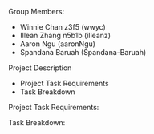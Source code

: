 Group Members:
* Winnie Chan z3f5 (wwyc)
* Illean Zhang n5b1b (illeanz)
* Aaron Ngu (aaronNgu)
* Spandana Baruah (Spandana-Baruah)



Project Description
* Project Task Requirements
* Task Breakdown

Project Task Requirements:

Task Breakdown:
